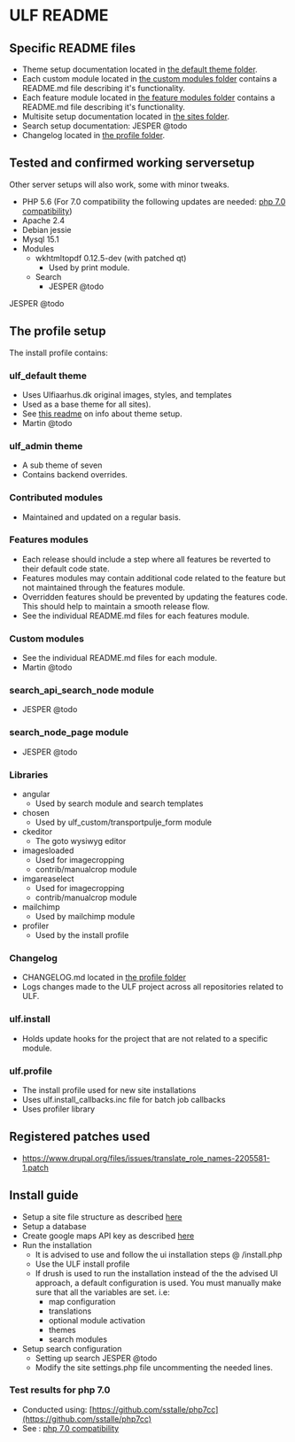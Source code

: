 # ULF README

## Specific README files
- Theme setup documentation located in [the default theme folder](https://github.com/uddannelse-laering-forloeb/ulf/blob/master/profiles/ulf/themes/ulf_default/README.md).
- Each custom module located in [the custom modules folder](https://github.com/uddannelse-laering-forloeb/ulf/tree/master/profiles/ulf/modules/ulf_custom) contains a README.md file describing it's functionality.
- Each feature module located in [the feature modules folder](https://github.com/uddannelse-laering-forloeb/ulf/tree/master/profiles/ulf/modules/features) contains a README.md file describing it's functionality.
- Multisite setup documentation located in [the sites folder](https://github.com/uddannelse-laering-forloeb/ulf/tree/feature/profile-update/sites).
- Search setup documentation: JESPER @todo
- Changelog located in [the profile folder](https://github.com/uddannelse-laering-forloeb/ulf/tree/master/profiles/ulf/CHANGELOG.md).

## Tested and confirmed working serversetup
Other server setups will also work, some with minor tweaks.
- PHP 5.6 (For 7.0 compatibility the following updates are needed: [php 7.0 compatibility](https://github.com/uddannelse-laering-forloeb/ulf/blob/master/profiles/ulf/php7-0-test.json))
- Apache 2.4
- Debian jessie
- Mysql 15.1
- Modules
  - wkhtmltopdf 0.12.5-dev (with patched qt)
    - Used by print module.
  - Search
    - JESPER @todo

JESPER @todo

## The profile setup
The install profile contains:

### ulf_default theme
- Uses Ulfiaarhus.dk original images, styles, and templates
- Used as a base theme for all sites).
- See [this readme](https://github.com/uddannelse-laering-forloeb/ulf/blob/master/profiles/ulf/themes/ulf_default/README.md) on info about theme setup.
- Martin @todo

### ulf_admin theme
- A sub theme of seven
- Contains backend overrides.

### Contributed modules
- Maintained and updated on a regular basis.

### Features modules
- Each release should include a step where all features be reverted to their default code state.
- Features modules may contain additional code related to the feature but not maintained through the features module.
- Overridden features should be prevented by updating the features code. This should help to maintain a smooth release flow.
- See the individual README.md files for each features module.

### Custom modules
- See the individual README.md files for each module.
- Martin @todo

### search_api_search_node module
- JESPER @todo

### search_node_page module
- JESPER @todo

### Libraries
- angular
  - Used by search module and search templates
- chosen
  - Used by ulf_custom/transportpulje_form module
- ckeditor
  - The goto wysiwyg editor
- imagesloaded
  - Used for imagecropping
  - contrib/manualcrop module
- imgareaselect
  - Used for imagecropping
  - contrib/manualcrop module
- mailchimp
  - Used by mailchimp module
- profiler
  - Used by the install profile

### Changelog
- CHANGELOG.md located in [the profile folder](https://github.com/uddannelse-laering-forloeb/ulf/tree/master/profiles/ulf/CHANGELOG.md)
- Logs changes made to the ULF project across all repositories related to ULF.

### ulf.install
- Holds update hooks for the project that are not related to a specific module.

### ulf.profile
- The install profile used for new site installations
- Uses ulf.install_callbacks.inc file for batch job callbacks
- Uses profiler library

## Registered patches used
* https://www.drupal.org/files/issues/translate_role_names-2205581-1.patch

## Install guide
- Setup a site file structure as described [here](https://github.com/uddannelse-laering-forloeb/ulf/blob/master/sites/README.md)
- Setup a database
- Create google maps API key as described [here](https://developers.google.com/maps/documentation/javascript/get-api-key)
- Run the installation
  - It is advised to use and follow the ui installation steps @ /install.php
  - Use the ULF install profile
  - If drush is used to run the installation instead of the the advised UI approach, a default configuration is used. You must manually make sure that all the variables are set.
  i.e:
    - map configuration
    - translations
    - optional module activation
    - themes
    - search modules
- Setup search configuration
  - Setting up search JESPER @todo
  - Modify the site settings.php file uncommenting the needed lines.

### Test results for php 7.0
* Conducted using: [https://github.com/sstalle/php7cc](https://github.com/sstalle/php7cc)
* See : [php 7.0 compatibility](https://github.com/uddannelse-laering-forloeb/ulf/blob/master/profiles/ulf/php7-0-test.json)
